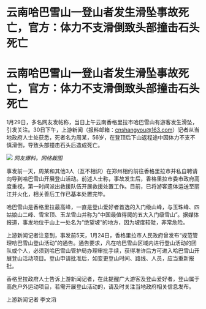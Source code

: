 # 云南哈巴雪山一登山者发生滑坠事故死亡，官方：体力不支滑倒致头部撞击石头死亡

# 云南哈巴雪山一登山者发生滑坠事故死亡，官方：体力不支滑倒致头部撞击石头死亡

1月29日，多名网友发帖称，当日上午云南香格里拉市哈巴雪山有游客发生滑坠，引发关注。30日下午，上游新闻（报料邮箱：cnshangyou@163.com）记者从当地政府人士处获悉，死者名为周某，56岁，在登顶后下山返程途中因体力不支不慎滑倒，导致头部撞击石头后造成死亡。

![](https://inews.gtimg.com/om_bt/OX4_1i0HVbyyItYIi070uBeaN66x6lCKN_JspcGc4naDAAA/1000)
_网友爆料。网络截图_

事发前一天，周某和其他3人（互不相识）在郑州相约前往香格里拉市并私自聘请向导到哈巴雪山开展登山活动。前述人士称，事故发生后，香格里拉市委市政府高度重视，第一时间派出救援队伍开展救援处置工作。目前，已将游客遗体运送至丽江并火化，相关善后工作已基本处置完毕。

哈巴雪山是香格里拉最高峰，一直是登山爱好者首选的入门级山峰，与玉珠峰、四姑娘山二峰、雪宝顶、玉龙雪山并称为“中国最值得爬的五大入门级雪山”。据媒体报道，事发地位于山上一处名为“绝望坡”的地方，因为坡度较陡，非常危险。

上游新闻记者注意到，事发前5天，1月24日，香格里拉市人民政府曾发布“规范管理哈巴雪山登山活动”的通告。通告要求，凡在哈巴雪山区域内进行登山活动的团队或个人，必须到哈巴雪山管护局办理审批手续，获得准许后方可进入哈巴雪山开展登山活动项目。登山申请批准后，如变更登山时间、路线、人员，应当重新报批。

香格里拉政府人士告诉上游新闻记者，在此提醒广大游客及登山爱好者，登山属于高危户外运动项目，若需开展登山活动的，请及时关注当地政府相关信息发布。

上游新闻记者 李文滔

